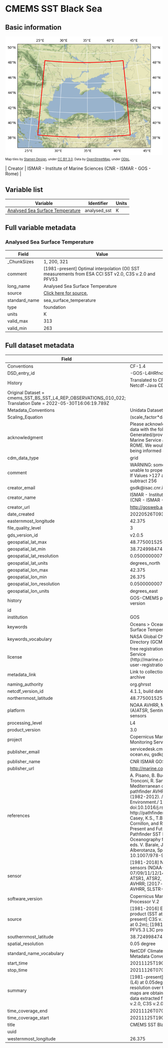 # CMEMS SST Black Sea

## Basic information

![Bounding box map](cmems_SST_BS_SST_L4_REP_OBSERVATIONS_010_022_1653926779692.zarr.png)<br>
<span style="font-size: x-small">Map tiles by <a href="http://stamen.com">Stamen Design</a>, under <a href="http://creativecommons.org/licenses/by/3.0">CC BY 3.0</a>. Data by <a href="http://openstreetmap.org">OpenStreetMap</a>, under <a href="http://www.openstreetmap.org/copyright">ODbL</a>.</span>

| Creator | ISMAR - Institute of Marine Sciences (CNR - ISMAR - GOS - Rome) |
## Variable list

| Variable | Identifier | Units |
| ---- | ---- | ---- |
| [Analysed Sea Surface Temperature](#analysed\_sst) | analysed\_sst | K |

## Full variable metadata

### <a name="analysed_sst"></a>Analysed Sea Surface Temperature

| Field | Value |
| ---- | ---- |
| \_ChunkSizes | 1, 200, 321 |
| comment | \[1981\-present\] Optimal interpolation \(OI\) SST measurements from ESA CCI SST v2\.0, C3S v\.2\.0 and PFV53 |
| long\_name | Analysed Sea Surface Temperature |
| source | [Click here for source.](cmems_SST_BS_SST_L4_REP_OBSERVATIONS_010_022_1653926779692.zarr-analysed_sst.md) |
| standard\_name | sea\_surface\_temperature |
| type | foundation |
| units | K |
| valid\_max | 313 |
| valid\_min | 263 |

## <a name="full-metadata"></a>Full dataset metadata

| Field | Value |
| ---- | ---- |
| Conventions | CF\-1\.4 |
| DSD\_entry\_id | \-GOS\-L4HRfnd\-BLK |
| History | Translated to CF\-1\.0 Conventions by Netcdf\-Java CDM \(CFGridWriter2\)
Original Dataset = cmems\_SST\_BS\_SST\_L4\_REP\_OBSERVATIONS\_010\_022; Translation Date = 2022\-05\-30T16:06:19\.789Z |
| Metadata\_Conventions | Unidata Dataset Discovery v1\.0 |
| Scaling\_Equation | \(scale\_factor\*data\) \+ add\_offset |
| acknowledgment | Please acknowledge the use of these data with the following statement: Generated/provided by Copernicus Marine Service and CNR \- ISMAR ROME\. We would also appreciate being informed of any publications\. |
| cdm\_data\_type | grid |
| comment | WARNING: some applications are unable to properly handle byte values\. If Values >127 are encounterd, please subtract 256 |
| creator\_email | gsdk@isac\.cnr\.it |
| creator\_name | ISMAR \- Institute of Marine Sciences \(CNR \- ISMAR \- GOS \- Rome\) |
| creator\_url | [http://gosweb\.artov\.isac\.cnr\.it/](http://gosweb.artov.isac.cnr.it/) |
| date\_created | 20220526T093427Z |
| easternmost\_longitude | 42.375 |
| file\_quality\_level | 3 |
| gds\_version\_id | v2\.0\.5 |
| geospatial\_lat\_max | 48.775001525878906 |
| geospatial\_lat\_min | 38.724998474121094 |
| geospatial\_lat\_resolution | 0.05000000074505806 |
| geospatial\_lat\_units | degrees\_north |
| geospatial\_lon\_max | 42.375 |
| geospatial\_lon\_min | 26.375 |
| geospatial\_lon\_resolution | 0.05000000074505806 |
| geospatial\_lon\_units | degrees\_east |
| history | GOS\-CMEMS processor V4: new version |
| id |   |
| institution | GOS |
| keywords | Oceans > Ocean Temperature > Sea Surface Temperature |
| keywords\_vocabulary | NASA Global Change Master Directory \(GCMD\) Science Keywords |
| license | free registration at Copernicus Marine Service \(http://marine\.copernicus\.eu/web/56\-user\-registration\-form\.php\) |
| metadata\_link | Link to collection metadata record at archive |
| naming\_authority | org\.ghrsst |
| netcdf\_version\_id | 4\.1\.1, build date: JUN 18 2010" |
| northernmost\_latitude | 48.775001525878906 |
| platform | NOAA AVHRR, Metop\-A AVHRR, \(A\)ATSR, Sentinel\-3A SLSTR series of sensors |
| processing\_level | L4 |
| product\_version | 3\.0 |
| project | Copernicus Marine Environment Monitoring Service \(CMEMS\) |
| publisher\_email | servicedesk\.cmems@mercator\-ocean\.eu, gsdk@isac\.cnr\.it |
| publisher\_name | CNR ISMAR GOS \- CMEMS SST\-TAC |
| publisher\_url | [http://marine\.copernicus\.eu/](http://marine.copernicus.eu/) |
| references | A\. Pisano, B\. Buongiorno Nardelli, C\. Tronconi, R\. Santoleri: The new Mediterranean optimally interpolated pathfinder AVHRR SST Dataset \(1982\-2012\)\. /Remote Sensing of Environment\./ 176 \(2016\) 107\-116, doi:10\.1016/j\.rse\.2016\.01\.019; http://pathfinder\.nodc\.noaa\.gov and Casey, K\.S\., T\.B\. Brandon, P\. Cornillon, and R\. Evans: The Past, Present and Future of the AVHRR Pathfinder SST Program, in Oceanography from Space: Revisited, eds\. V\. Barale, J\.F\.R\. Gower, and L\. Alberotanza, Springer, 2010\. DOI: 10\.1007/978\-90\-481\-8681\-5\_16\. |
| sensor | \[1981\-2018\] NOAA AVHRR series of sensors \(NOAA\-07/09/11/12/14/15/16/17/18/19\), ATSR1, ATSR2, \(A\)ATSR, MetopA AVHRR; \[2017\-present\] MetopA AVHRR, SLSTR\-3A, SLSTR\-3B; |
| software\_version | Copernicus Marine Service HR L4 Processor V\.2 |
| source | \[1981\-2016\] ESA CCI SST v\.2\.0 L3C product \(SST at 0\.2m\); \[2017\-present\] C3S v\.2\.0 L3C product \(SST at 0\.2m\); \[1981\-2014\]  Pathfinder\-PFV5\.3 L3C product \(SST skin\) |
| southernmost\_latitude | 38.724998474121094 |
| spatial\_resolution | 0\.05 degree |
| standard\_name\_vocabulary | NetCDF Climate and Forecast \(CF\) Metadata Convention |
| start\_time | 20211125T190000Z |
| stop\_time | 20211126T070000Z |
| summary | \[1981\-present\] Daily gap\-free maps \(L4\) at 0\.05deg\. x 0\.05deg\. horizontal resolution over the Black Sea\. The maps are obtained using nighttime data extracted from ESA CCI SST v\.2\.0, C3S v\.2\.0 and PFV53 data |
| time\_coverage\_end | 20211126T070000Z |
| time\_coverage\_start | 20211125T190000Z |
| title | CMEMS SST Black Sea |
| uuid |   |
| westernmost\_longitude | 26.375 |

